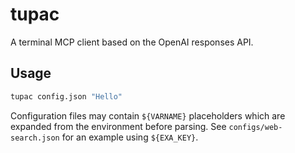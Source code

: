 # tupac
A terminal MCP client based on the OpenAI responses API.

## Usage

```bash
tupac config.json "Hello"
```

Configuration files may contain `${VARNAME}` placeholders which are expanded
from the environment before parsing. See `configs/web-search.json` for an
example using `${EXA_KEY}`.
